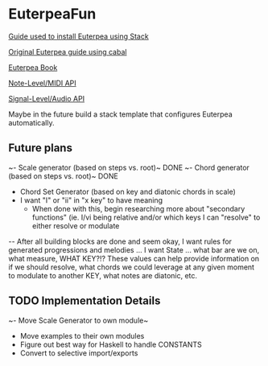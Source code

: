 # EuterpeaFun

[Guide used to install Euterpea using Stack](https://gist.github.com/hs211216/f2b08c9470f4703660bcabbc5ec39ac1)

[Original Euterpea guide using cabal](https://www.euterpea.com/)

[Euterpea Book](https://www.cs.yale.edu/homes/hudak/Papers/HSoM.pdf)

[Note-Level/MIDI API](https://www.euterpea.com/api/euterpea-api/note-level-api/)

[Signal-Level/Audio API](https://www.euterpea.com/api/euterpea-api/signal-level-api/)

Maybe in the future build a stack template that configures Euterpea automatically.

## Future plans

~- Scale generator (based on steps vs. root)~ DONE
~- Chord generator (based on steps vs. root)~ DONE
- Chord Set Generator (based on key and diatonic chords in scale)
- I want "I" or "ii" in "x key" to have meaning
  - When done with this, begin researching more about "secondary functions" (ie. I/vi being relative and/or which keys I can "resolve" to either resolve or modulate

-- After all building blocks are done and seem okay, I want rules for generated progressions and melodies ... I want State ... what bar are we on, what measure, WHAT KEY?!? These values can help provide information on if we should resolve, what chords we could leverage at any given moment to modulate to another KEY, what notes are diatonic, etc.

## TODO Implementation Details

~- Move Scale Generator to own module~
- Move examples to their own modules
- Figure out best way for Haskell to handle CONSTANTS
- Convert to selective import/exports
